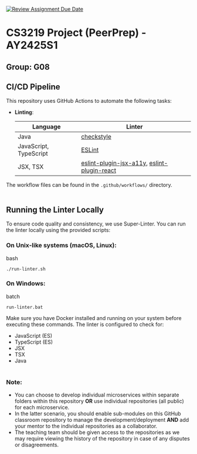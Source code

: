 [![Review Assignment Due Date](https://classroom.github.com/assets/deadline-readme-button-22041afd0340ce965d47ae6ef1cefeee28c7c493a6346c4f15d667ab976d596c.svg)](https://classroom.github.com/a/bzPrOe11)

# CS3219 Project (PeerPrep) - AY2425S1

## Group: G08

## CI/CD Pipeline

This repository uses GitHub Actions to automate the following tasks:

- **Linting**:

  | Language               | Linter                                                                                                                                                   |
  | ---------------------- | -------------------------------------------------------------------------------------------------------------------------------------------------------- |
  | Java                   | [checkstyle](https://checkstyle.org/)                                                                                                                    |
  | JavaScript, TypeScript | [ESLint](https://eslint.org/)                                                                                                                            |
  | JSX, TSX               | [eslint-plugin-jsx-a11y](https://github.com/jsx-eslint/eslint-plugin-jsx-a11y), [eslint-plugin-react](https://github.com/jsx-eslint/eslint-plugin-react) |

The workflow files can be found in the `.github/workflows/` directory.
<br><br>

## Running the Linter Locally

To ensure code quality and consistency, we use Super-Linter. You can run the linter locally using the provided scripts:

### On Unix-like systems (macOS, Linux):

bash

```
./run-linter.sh
```

### On Windows:

batch

```
run-linter.bat
```

Make sure you have Docker installed and running on your system before executing these commands.
The linter is configured to check for:

- JavaScript (ES)
- TypeScript (ES)
- JSX
- TSX
- Java
  <br><br>

### Note:

- You can choose to develop individual microservices within separate folders within this repository **OR** use individual repositories (all public) for each microservice.
- In the latter scenario, you should enable sub-modules on this GitHub classroom repository to manage the development/deployment **AND** add your mentor to the individual repositories as a collaborator.
- The teaching team should be given access to the repositories as we may require viewing the history of the repository in case of any disputes or disagreements.

